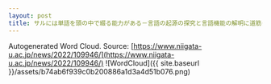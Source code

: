 ```yaml
---
layout: post
title: サルには単語を頭の中で綴る能力がある－言語の起源の探究と言語機能の解明に道筋－
---
```

Autogenerated Word Cloud.
Source\: [https://www.niigata-u.ac.jp/news/2022/109946/](https://www.niigata-u.ac.jp/news/2022/109946/)
![WordCloud]({{ site.baseurl }}/assets/b74ab6f939c0b200886a1d3a4d51b076.png)